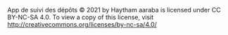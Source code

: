 App de suivi des dépôts © 2021 by Haytham aaraba is licensed under CC BY-NC-SA 4.0. To view a copy of this license, visit http://creativecommons.org/licenses/by-nc-sa/4.0/
